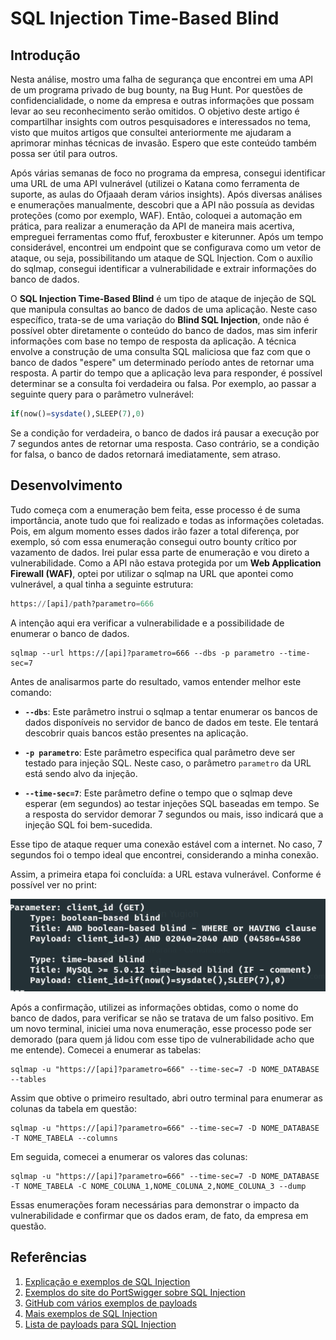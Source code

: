 # SQL Injection Time-Based Blind

## Introdução

Nesta análise, mostro uma falha de segurança que encontrei em uma API de um programa privado de bug bounty, na Bug Hunt. Por questões de confidencialidade, o nome da empresa e outras informações que possam levar ao seu reconhecimento serão omitidos. O objetivo deste artigo é compartilhar insights com outros pesquisadores e interessados no tema, visto que muitos artigos que consultei anteriormente me ajudaram a aprimorar minhas técnicas de invasão. Espero que este conteúdo também possa ser útil para outros.

Após várias semanas de foco no programa da empresa, consegui identificar uma URL de uma API vulnerável (utilizei o Katana como ferramenta de suporte, as aulas do Ofjaaah deram vários insights). Após diversas análises e enumerações manualmente, descobri que a API não possuía as devidas proteções (como por exemplo, WAF). Então, coloquei a automação em prática, para realizar a enumeração da API de maneira mais acertiva, empreguei ferramentas como ffuf, feroxbuster e kiterunner. Após um tempo considerável, encontrei um endpoint que se configurava como um vetor de ataque, ou seja, possibilitando um ataque de SQL Injection. Com o auxílio do sqlmap, consegui identificar a vulnerabilidade e extrair informações do banco de dados.

O **SQL Injection Time-Based Blind** é um tipo de ataque de injeção de SQL que manipula consultas ao banco de dados de uma aplicação. Neste caso específico, trata-se de uma variação do **Blind SQL Injection**, onde não é possível obter diretamente o conteúdo do banco de dados, mas sim inferir informações com base no tempo de resposta da aplicação. A técnica envolve a construção de uma consulta SQL maliciosa que faz com que o banco de dados "espere" um determinado período antes de retornar uma resposta. A partir do tempo que a aplicação leva para responder, é possível determinar se a consulta foi verdadeira ou falsa. Por exemplo, ao passar a seguinte query para o parâmetro vulnerável:

```sql
if(now()=sysdate(),SLEEP(7),0)
```

Se a condição for verdadeira, o banco de dados irá pausar a execução por 7 segundos antes de retornar uma resposta. Caso contrário, se a condição for falsa, o banco de dados retornará imediatamente, sem atraso.

## Desenvolvimento

Tudo começa com a enumeração bem feita, esse processo é de suma importância, anote tudo que foi realizado e todas as informações coletadas. Pois, em algum momento esses dados irão fazer a total diferença, por exemplo, só com essa enumeração consegui outro bounty crítico por vazamento de dados. Irei pular essa parte de enumeração e vou direto a vulnerabilidade.
Como a API não estava protegida por um **Web Application Firewall (WAF)**, optei por utilizar o sqlmap na URL que apontei como vulnerável, a qual tinha a seguinte estrutura:

```sql
https://[api]/path?parametro=666
```

A intenção aqui era verificar a vulnerabilidade e a possibilidade de enumerar o banco de dados.

```shell
sqlmap --url https://[api]?parametro=666 --dbs -p parametro --time-sec=7
```

Antes de analisarmos parte do resultado, vamos entender melhor este comando:

- **`--dbs`**: Este parâmetro instrui o sqlmap a tentar enumerar os bancos de dados disponíveis no servidor de banco de dados em teste. Ele tentará descobrir quais bancos estão presentes na aplicação.

- **`-p parametro`**: Este parâmetro especifica qual parâmetro deve ser testado para injeção SQL. Neste caso, o parâmetro `parametro` da URL está sendo alvo da injeção.

- **`--time-sec=7`**: Este parâmetro define o tempo que o sqlmap deve esperar (em segundos) ao testar injeções SQL baseadas em tempo. Se a resposta do servidor demorar 7 segundos ou mais, isso indicará que a injeção SQL foi bem-sucedida.

Esse tipo de ataque requer uma conexão estável com a internet. No caso, 7 segundos foi o tempo ideal que encontrei, considerando a minha conexão.

Assim, a primeira etapa foi concluída: a URL estava vulnerável. Conforme é possível ver no print:

![SQL Injection](img/image.png)

Após a confirmação, utilizei as informações obtidas, como o nome do banco de dados, para verificar se não se tratava de um falso positivo. Em um novo terminal, iniciei uma nova enumeração, esse processo pode ser demorado (para quem já lidou com esse tipo de vulnerabilidade acho que me entende). Comecei a enumerar as tabelas:

```shell
sqlmap -u "https://[api]?parametro=666" --time-sec=7 -D NOME_DATABASE --tables
```

Assim que obtive o primeiro resultado, abri outro terminal para enumerar as colunas da tabela em questão:

```shell
sqlmap -u "https://[api]?parametro=666" --time-sec=7 -D NOME_DATABASE -T NOME_TABELA --columns
```

Em seguida, comecei a enumerar os valores das colunas:

```shell
sqlmap -u "https://[api]?parametro=666" --time-sec=7 -D NOME_DATABASE -T NOME_TABELA -C NOME_COLUNA_1,NOME_COLUNA_2,NOME_COLUNA_3 --dump
```

Essas enumerações foram necessárias para demonstrar o impacto da vulnerabilidade e confirmar que os dados eram, de fato, da empresa em questão.

## Referências

1. [Explicação e exemplos de SQL Injection](https://book.hacktricks.xyz/pentesting-web/sql-injection)
2. [Exemplos do site do PortSwigger sobre SQL Injection](https://portswigger.net/web-security/sql-injection/cheat-sheet)
3. [GitHub com vários exemplos de payloads](https://github.com/swisskyrepo/PayloadsAllTheThings/tree/master/SQL%20Injection)
4. [Mais exemplos de SQL Injection](https://crashtest-security.com/sql-injection-union/)
5. [Lista de payloads para SQL Injection](https://github.com/payloadbox/sql-injection-payload-list)
